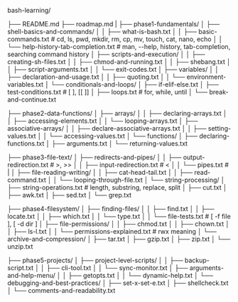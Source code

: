 bash-learning/

├── README.md
├── roadmap.md
|
├── phase1-fundamentals/
│   ├── shell-basics-and-commands/
│   │   ├── what-is-bash.txt
│   │   ├── basic-commands.txt           # cd, ls, pwd, mkdir, rm, cp, mv, touch, cat, nano, echo
│   │   └── help-history-tab-completion.txt  # man, --help, history, tab-completion, searching command history
│   ├── scripts-and-execution/
│   │   ├── creating-sh-files.txt
│   │   ├── chmod-and-running.txt
│   │   ├── shebang.txt
│   │   ├── script-arguments.txt
│   │   └── exit-codes.txt
│   ├── variables/
│   │   ├── declaration-and-usage.txt
│   │   ├── quoting.txt
│   │   └── environment-variables.txt
│   └── conditionals-and-loops/
│       ├── if-elif-else.txt
│       ├── test-conditions.txt           # [ ], [[ ]]
│       ├── loops.txt                      # for, while, until
│       └── break-and-continue.txt

├── phase2-data-functions/
│   ├── arrays/
│   │   ├── declaring-arrays.txt
│   │   ├── accessing-elements.txt
│   │   └── looping-arrays.txt
│   ├── associative-arrays/
│   │   ├── declare-associative-arrays.txt
│   │   ├── setting-values.txt
│   │   └── accessing-values.txt
│   └── functions/
│       ├── declaring-functions.txt
│       ├── arguments.txt
│       └── returning-values.txt

├── phase3-file-text/
│   ├── redirects-and-pipes/
│   │   ├── output-redirection.txt       # >, >>
│   │   ├── input-redirection.txt        # <
│   │   └── pipes.txt                    # |
│   ├── file-reading-writing/
│   │   ├── cat-head-tail.txt
│   │   ├── read-command.txt
│   │   └── looping-through-file.txt
│   └── string-processing/
│       ├── string-operations.txt        # length, substring, replace, split
│       ├── cut.txt
│       ├── awk.txt
│       ├── sed.txt
│       └── grep.txt

├── phase4-filesystem/
│   ├── finding-files/
│   │   ├── find.txt
│   │   ├── locate.txt
│   │   ├── which.txt
│   │   └── type.txt
│   │   └── file-tests.txt                # [ -f file ], [ -d dir ]
│   ├── file-permissions/
│   │   ├── chmod.txt
│   │   ├── chown.txt
│   │   ├── ls-l.txt
│   │   └── permissions-explained.txt    # rwx meaning
│   └── archive-and-compression/
│       ├── tar.txt
│       ├── gzip.txt
│       ├── zip.txt
│       └── unzip.txt

├── phase5-projects/
│   ├── project-level-scripts/
│   │   ├── backup-script.txt
│   │   ├── cli-tool.txt
│   │   └── sync-monitor.txt
│   ├── arguments-and-help-menu/
│   │   ├── getopts.txt
│   │   └── dynamic-help.txt
│   └── debugging-and-best-practices/
│       ├── set-x-set-e.txt
│       ├── shellcheck.txt
│       └── comments-and-readability.txt